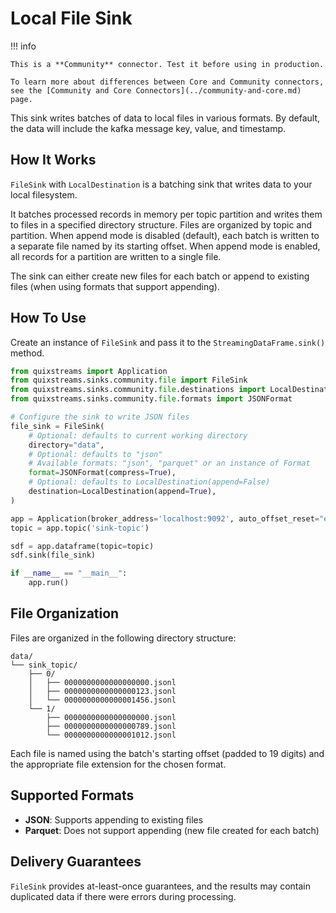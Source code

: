 # Local File Sink

!!! info

    This is a **Community** connector. Test it before using in production.

    To learn more about differences between Core and Community connectors, see the [Community and Core Connectors](../community-and-core.md) page.

This sink writes batches of data to local files in various formats.
By default, the data will include the kafka message key, value, and timestamp.

## How It Works

`FileSink` with `LocalDestination` is a batching sink that writes data to your local filesystem.

It batches processed records in memory per topic partition and writes them to files in a specified directory structure. Files are organized by topic and partition. When append mode is disabled (default), each batch is written to a separate file named by its starting offset. When append mode is enabled, all records for a partition are written to a single file.

The sink can either create new files for each batch or append to existing files (when using formats that support appending).

## How To Use

Create an instance of `FileSink` and pass it to the `StreamingDataFrame.sink()` method.

```python
from quixstreams import Application
from quixstreams.sinks.community.file import FileSink
from quixstreams.sinks.community.file.destinations import LocalDestination
from quixstreams.sinks.community.file.formats import JSONFormat

# Configure the sink to write JSON files
file_sink = FileSink(
    # Optional: defaults to current working directory
    directory="data",
    # Optional: defaults to "json"
    # Available formats: "json", "parquet" or an instance of Format
    format=JSONFormat(compress=True),
    # Optional: defaults to LocalDestination(append=False)
    destination=LocalDestination(append=True),
)

app = Application(broker_address='localhost:9092', auto_offset_reset="earliest")
topic = app.topic('sink-topic')

sdf = app.dataframe(topic=topic)
sdf.sink(file_sink)

if __name__ == "__main__":
    app.run()
```

## File Organization

Files are organized in the following directory structure:
```
data/
└── sink_topic/
    ├── 0/
    │   ├── 0000000000000000000.jsonl
    │   ├── 0000000000000000123.jsonl
    │   └── 0000000000000001456.jsonl
    └── 1/
        ├── 0000000000000000000.jsonl
        ├── 0000000000000000789.jsonl
        └── 0000000000000001012.jsonl
```

Each file is named using the batch's starting offset (padded to 19 digits) and the appropriate file extension for the chosen format.

## Supported Formats

- **JSON**: Supports appending to existing files
- **Parquet**: Does not support appending (new file created for each batch)

## Delivery Guarantees

`FileSink` provides at-least-once guarantees, and the results may contain duplicated data if there were errors during processing.
